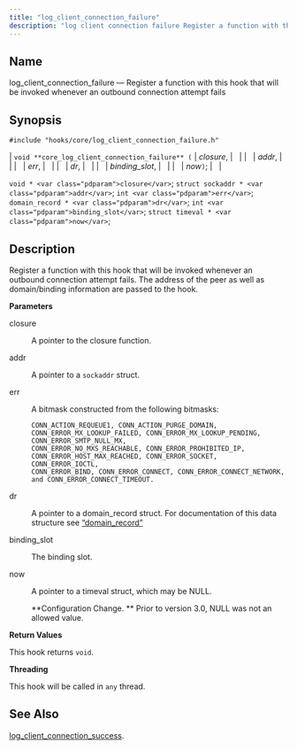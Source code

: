 ```yaml
---
title: "log_client_connection_failure"
description: "log client connection failure Register a function with this hook that will be invoked whenever an outbound connection attempt fails void core log client connection failure closure addr err dr binding slot now void closure struct sockaddr addr int err domain record dr int binding slot struct timeval now Register..."
---
```


<a name="hooks.core.log_client_connection_failure"></a> 
## Name

log_client_connection_failure — Register a function with this hook that will be invoked whenever an outbound connection attempt fails

## Synopsis

`#include "hooks/core/log_client_connection_failure.h"`

| `void **core_log_client_connection_failure** (` | <var class="pdparam">closure</var>, |   |
|   | <var class="pdparam">addr</var>, |   |
|   | <var class="pdparam">err</var>, |   |
|   | <var class="pdparam">dr</var>, |   |
|   | <var class="pdparam">binding_slot</var>, |   |
|   | <var class="pdparam">now</var>`)`; |   |

`void * <var class="pdparam">closure</var>`;
`struct sockaddr * <var class="pdparam">addr</var>`;
`int <var class="pdparam">err</var>`;
`domain_record * <var class="pdparam">dr</var>`;
`int <var class="pdparam">binding_slot</var>`;
`struct timeval * <var class="pdparam">now</var>`;<a name="idp41920560"></a> 
## Description

Register a function with this hook that will be invoked whenever an outbound connection attempt fails. The address of the peer as well as domain/binding information are passed to the hook.

**<a name="idp41921936"></a> Parameters**

<dl class="variablelist">

<dt>closure</dt>

<dd>

A pointer to the closure function.

</dd>

<dt>addr</dt>

<dd>

A pointer to a `sockaddr` struct.

</dd>

<dt>err</dt>

<dd>

A bitmask constructed from the following bitmasks:

```
CONN_ACTION_REQUEUE1, CONN_ACTION_PURGE_DOMAIN, CONN_ERROR_MX_LOOKUP_FAILED, CONN_ERROR_MX_LOOKUP_PENDING, CONN_ERROR_SMTP_NULL_MX,
CONN_ERROR_NO_MXS_REACHABLE, CONN_ERROR_PROHIBITED_IP, CONN_ERROR_HOST_MAX_REACHED, CONN_ERROR_SOCKET, CONN_ERROR_IOCTL,
CONN_ERROR_BIND, CONN_ERROR_CONNECT, CONN_ERROR_CONNECT_NETWORK, and CONN_ERROR_CONNECT_TIMEOUT.
```
</dd>

<dt>dr</dt>

<dd>

A pointer to a domain_record struct. For documentation of this data structure see [“domain_record”](/momentum/3/3-api/structs-domain-record)

</dd>

<dt>binding_slot</dt>

<dd>

The binding slot.

</dd>

<dt>now</dt>

<dd>

A pointer to a timeval struct, which may be NULL.

**Configuration Change. ** Prior to version 3.0, NULL was not an allowed value.

</dd>

</dl>

**<a name="idp41937376"></a> Return Values**

This hook returns `void`.

**<a name="idp41030048"></a> Threading**

This hook will be called in `any` thread.

<a name="idp41031568"></a> 
## See Also

[log_client_connection_success](/momentum/3/3-api/hooks-core-log-client-connection-success).